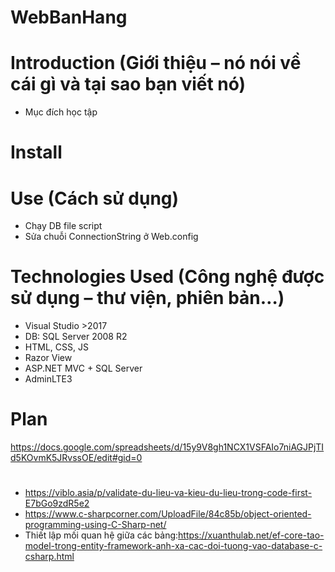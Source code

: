 # WebBanHang
# Introduction (Giới thiệu – nó nói về cái gì và tại sao bạn viết nó)
- Mục đích học tập
# Install
# Use (Cách sử dụng)
- Chạy DB file script
- Sửa chuỗi ConnectionString ở Web.config
# Technologies Used (Công nghệ được sử dụng – thư viện, phiên bản…)
- Visual Studio >2017
- DB: SQL Server 2008 R2
- HTML, CSS, JS
- Razor View
- ASP.NET MVC + SQL Server
- AdminLTE3
# Plan
https://docs.google.com/spreadsheets/d/15y9V8gh1NCX1VSFAIo7niAGJPjTId5KOvmK5JRvssOE/edit#gid=0
# 
- https://viblo.asia/p/validate-du-lieu-va-kieu-du-lieu-trong-code-first-E7bGo9zdR5e2
- https://www.c-sharpcorner.com/UploadFile/84c85b/object-oriented-programming-using-C-Sharp-net/
- Thiết lập mối quan hệ giữa các bảng:https://xuanthulab.net/ef-core-tao-model-trong-entity-framework-anh-xa-cac-doi-tuong-vao-database-c-csharp.html
